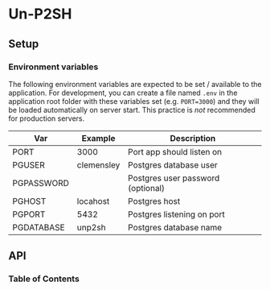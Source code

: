 # Un-P2SH

## Setup

### Environment variables

The following environment variables are expected to be set / available to the application. For development, you can create a file named `.env` in the application root folder with these variables set (e.g. `PORT=3000`) and they will be loaded automatically on server start.  This practice is _not_ recommended for production servers.

| Var        | Example    | Description                       |
| ---------- | ---------- | --------------------------------- |
| PORT       | 3000       | Port app should listen on         |
| PGUSER     | clemensley | Postgres database user            |
| PGPASSWORD |            | Postgres user password (optional) |
| PGHOST     | locahost   | Postgres host                     |
| PGPORT     | 5432       | Postgres listening on port        |
| PGDATABASE | unp2sh     | Postgres database name            |

## API

<!-- Generated by documentation.js. Update this documentation by updating the source code. -->

### Table of Contents
